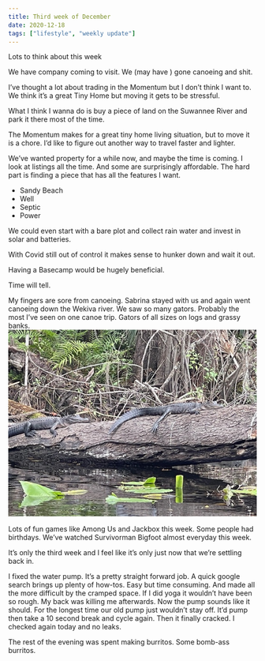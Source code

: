 ```yaml
---
title: Third week of December
date: 2020-12-18
tags: ["lifestyle", "weekly update"]
---
```


Lots to think about this week

We have company coming to visit. 
We (may have ) gone canoeing and shit.

I’ve thought a lot about trading in the Momentum but I don’t think I want to.
We think it’s a great Tiny Home but moving it gets to be stressful.

What I think I wanna do is buy a piece of land on the Suwannee River and park it there most of the time. 

The Momentum makes for a great tiny home living situation, but to move it is a chore. I’d like to figure out another way to travel faster and lighter.

We’ve wanted property for a while now, and maybe the time is coming.
I look at listings all the time. And some are surprisingly affordable. 
The hard part is finding a piece that has all the features I want.

- Sandy Beach
- Well
- Septic
- Power 

We could even start with a bare plot and collect rain water and invest in solar and batteries.


With Covid still out of control it makes sense to hunker down and wait it out.

Having a Basecamp would be hugely beneficial. 

Time will tell.

My fingers are sore from canoeing. Sabrina stayed with us and again went canoeing down the Wekiva river. 
We saw so many gators. Probably the most I’ve seen on one canoe trip. Gators of all sizes on logs and grassy banks. 
![lil gators](../images/weekly/thirdweekofdec.jpeg)

Lots of fun games like Among Us and Jackbox this week. Some people had birthdays. 
We’ve watched Survivorman Bigfoot almost everyday this week. 

It’s only the third week and I feel like it’s only just now that we’re settling back in. 

I fixed the water pump. It’s a pretty straight forward job. 
A quick google search brings up plenty of how-tos. 
Easy but time consuming. And made all the more difficult by the cramped space. If I did yoga it wouldn’t have been so rough. My back was killing me afterwards. 
Now the pump sounds like it should. 
For the longest time our old pump just wouldn’t stay off. It’d pump then take a 10 second break and cycle again. Then it finally cracked. 
I checked again today and no leaks. 

The rest of the evening was spent making burritos. Some bomb-ass burritos. 

